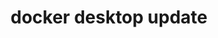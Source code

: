 ---
datafolder: desktop-cli
datafile: docker_desktop_update
title: docker desktop update
layout: cli
---